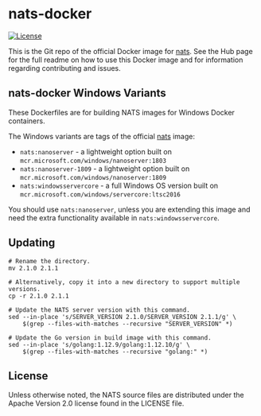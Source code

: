 # nats-docker

[![License][License-Image]][License-Url]

This is the Git repo of the official Docker image for [nats]. See the Hub page
for the full readme on how to use this Docker image and for information
regarding contributing and issues.

## nats-docker Windows Variants

These Dockerfiles are for building NATS images for Windows Docker containers.

The Windows variants are tags of the official [nats] image:

* `nats:nanoserver` - a lightweight option built on
  `mcr.microsoft.com/windows/nanoserver:1803`
* `nats:nanoserver-1809` - a lightweight option built on
  `mcr.microsoft.com/windows/nanoserver:1809`
* `nats:windowsservercore` - a full Windows OS version built on
  `mcr.microsoft.com/windows/servercore:ltsc2016`

You should use `nats:nanoserver`, unless you are extending this image and need
the extra functionality available in `nats:windowsservercore`.

## Updating

```
# Rename the directory.
mv 2.1.0 2.1.1

# Alternatively, copy it into a new directory to support multiple versions.
cp -r 2.1.0 2.1.1

# Update the NATS server version with this command.
sed --in-place 's/SERVER_VERSION 2.1.0/SERVER_VERSION 2.1.1/g' \
	$(grep --files-with-matches --recursive "SERVER_VERSION" *)

# Update the Go version in build image with this command.
sed --in-place 's/golang:1.12.9/golang:1.12.10/g' \
	$(grep --files-with-matches --recursive "golang:" *)
```

## License

Unless otherwise noted, the NATS source files are distributed
under the Apache Version 2.0 license found in the LICENSE file.

[License-Url]: https://www.apache.org/licenses/LICENSE-2.0
[License-Image]: https://img.shields.io/badge/License-Apache2-blue.svg
[nats]: https://registry.hub.docker.com/_/nats/
